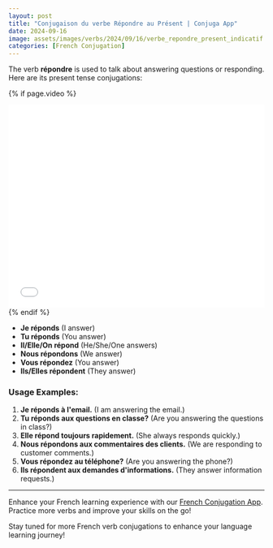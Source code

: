 ```yaml
---
layout: post
title: "Conjugaison du verbe Répondre au Présent | Conjuga App"
date: 2024-09-16
image: assets/images/verbs/2024/09/16/verbe_repondre_present_indicatif.png
categories: [French Conjugation]
---
```


The verb **répondre** is used to talk about answering questions or responding. Here are its present tense conjugations:

<!-- Video Embed Section -->
{% if page.video %}
<div class="video-embed">
  <iframe width="100%" height="400" src="{{ page.video | escape }}" frameborder="0" allowfullscreen></iframe>
</div>
{% endif %}

- **Je réponds** (I answer)
- **Tu réponds** (You answer)
- **Il/Elle/On répond** (He/She/One answers)
- **Nous répondons** (We answer)
- **Vous répondez** (You answer)
- **Ils/Elles répondent** (They answer)

### Usage Examples:

1. **Je réponds à l'email.** (I am answering the email.)
2. **Tu réponds aux questions en classe?** (Are you answering the questions in class?)
3. **Elle répond toujours rapidement.** (She always responds quickly.)
4. **Nous répondons aux commentaires des clients.** (We are responding to customer comments.)
5. **Vous répondez au téléphone?** (Are you answering the phone?)
6. **Ils répondent aux demandes d'informations.** (They answer information requests.)

---

Enhance your French learning experience with our [French Conjugation App]({{site.appStore.url}}). Practice more verbs and improve your skills on the go!

Stay tuned for more French verb conjugations to enhance your language learning journey!